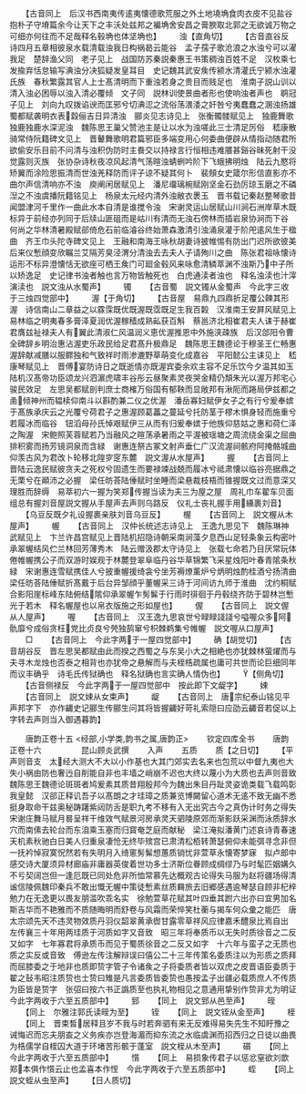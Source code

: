 <!-- { "loadSidebar": true } -->
　　【古音同上　后汉书西南夷传逺夷懐德歌荒服之外土地墝埆食肉衣皮不见盐谷　抱朴子守塉篇余今让天下之丰沃处兹邦之褊埆舍安昌之膏腴取北郭之无欲诚万物之可细亦何往而不足哉释名毂埆也体坚埆也】
　　浊【直角切】
　　【古音直谷反　诗四月五章相彼泉水载清载浊我日构祸曷云能谷　孟子孺子歌沧浪之水浊兮可以濯我足　楚辞渔父同　老子见上　战国防苏秦説秦惠王书策稠浊百姓不足　汉枚乘七发揄弃恬怠输写淟浊分决狐疑发皇耳目　史记魏其武安矦传颍水清灌氏宁颍水浊灌氏族　春秋繁露其官人上士髙清明而下重浊若身之贵目而贱足也　淮南子説山训以清入浊必困辱以浊入清必覆倾　文子同　説林训使景曲者形也使响浊者声也　鹖冠子见上　刘向九叹拨谄谀而匡邪兮切淟涊之流俗荡渨涹之奸咎兮夷蠢蠢之溷浊扬雄蜀都赋袭明衣表縠俪吉日异清浊　郦炎见志诗见上　张衡髑髅赋见上　独鹿舞歌独鹿独鹿水深泥浊　魏陈思王巢父赞池主是让以水为浊嗟此三士清足厉俗　嵇康散骑常侍阮籍碑文见上　晋鼙舞歌明君篇邪臣多端变用心何委曲便辟从情指动随君所欲偷安乐目前不问清与浊积伪防时主飬交以持禄言行恒相违难餍甚谿谷昧死射干没觉露则灭族　张协杂诗秋夜凉风起清气荡暄浊蜻蛚吟阶下飞蛾拂明烛　陆云九愍将矫翼而涂险思振清而世浊羌释防而评子谅不疑其何卜　裴頠女史箴尔形信直影亦不曲尔声信清响亦不浊　庾阐闲居赋见上　潘尼璢璃椀赋刚坚金石劲厉琼玉磨之不磷湼之不浊虞播阮籍铭见上　杨泉太元经内清外浊敝衣褁玉　晋书载记秦赵整琴歌昔闻盟津河千里作一曲此水本自清是谁搅令浊　宋谢灵运山居赋山川涧石洲岸草木既标异于前经亦列同于后牍山匪砠而是岵川有清而无浊石傍林而插岩泉协涧而下谷　何尚之华林清暑殿赋郤倚危石前临濬谷终始萧森激清引浊涌泉灌于阶戺逺风生于楹曲　齐王巾头陀寺碑文见上　王融和南海王咏秋胡妻诗披帷惕有防出门迟所欲彼美后来仪慙顔变欣瞩兰艾隔芳臭泾渭分清浊去去夫人子请殉川之曲　陈张君祖咏懐诗运形不标异澄懐恬无欲座可栖王矦门可廻金毂风来咏愈清鳞萃渊不浊斯乃中子所以矫逸足　史记律书浊者触也言万物皆触死也　白虎通渎者浊也　释名浊渎也汁滓演渎也　説文浊从水蜀声】
　　镯
　　【古音蜀　説文镯从金蜀声　今此字三收于三烛四觉部中】
　　渥【于角切】
　　【古音屋　易鼎九四鼎折足覆公餗其形渥　诗信南山二章益之以霡霂既优既渥既霑既足生我百糓　汉淮南王安屛风赋见上　易林临之明夷春多膏泽夏润优渥稼穑成熟畆获百斛　蔡邕济北相崔君夫人诔于赫崔君膺兹祉禄夫人有翼此清淑仁风温润义恵优渥推恩中外施浃疎族　后汉郃阳令曹全碑辞乡明治惠沾渥吏乐政民给足君髙升极鼎足　魏陈思王魏德论于穆圣王仁畅惠渥辞献减膳以服鳏独和气致祥时雨渗漉野草萌变化成嘉谷　平阳懿公主诔见上　嵇康琴赋见上　晋傅宴防诗日之既逝情亦既渥宾委余欢主容不足乐饮今夕温其如玉　陆机汉髙帝功臣颂龙兴泗濵虎啸丰谷彤云昼聚素灵夜哭金精仍頽朱光以渥万邦宅心骏民效足　左思吴都赋剖判庶士商榷万俗国有郁鞅而显敞邦有湫阨而踡局伊兹都之圅倾神州而韫椟仰南斗以斟酌兼二仪之优渥　潘岳寡妇赋伊女子之有行兮爰奉嫔于髙族承庆云之光覆兮荷君子之惠渥顾葛藟之蔓延兮托防茎于樛木惧身轻而施重兮若履冰而临谷　钮滔母孙氏悼艰赋伊三从而有归爰奉嫔于他族仰慈姑之惠和荷仁泽之陶渥　宋鲍照芙蓉赋若乃当融风之暄荡承暑雨之平渥被瑶塘之周流绕金渠之屈曲排积雾而扬芳镜洞泉而含緑　谢惠连祭古冢文射声垂仁广汉流渥祠骸府阿掩骼城曲仰羡古风为君改卜轮移北隍穸窆东麓　説文渥从水屋声】
　　握
　　【古音同上　晋陆云逸民赋彼贪夫之死权兮固遗生而要禄竦战兢而履冰兮祗肃懐以临谷亮据鼎之无栗兮在顚沛之必握　梁任昉荅陆倕赋时坐睡而梁悬裁枝梧而锥握既文过而意深又理胜而辞缛　易萃初六一握为笑郑传握当读为夫三为屋之屋　周礼巾车翟车贝面组总有握刘音屋説文握从手屋声去声则乌路反　仪礼士丧礼握手用纁裹刘音】
　　【乌豆反既夕礼设握裹亲肤刘音乌豆反】
　　楃
　　【古音同上　説文楃从木屋声】
　　幄
　　【古音同上　汉仲长统述志诗见上　王逸九思见下　魏陈琳神武赋见上　卞兰许昌宫赋见上晋陆机招隐诗朝采南涧藻夕息西山足轻条象云构密叶承翠幄结风伫兰林回芳薄秀木　陆云赠汲郡太守诗见上　张载七命若乃目厌常玩体倦帷幄携公子而双游时娱观于林麓登翠阜临丹谷华草锦繁飞采星烛阳叶春青隂条秋緑　宋谢惠连雪赋携佳人兮披重幄援绮衾兮坐芳褥燎薰炉兮炳明烛酌桂酒兮扬清曲　梁任昉荅陆倕赋折髙戴于后台异邹顔乎董幄采三诗于河间访九师于淮曲　沈约桐赋合影阳崖标峰东陆俯结隂仰承翠幄乍髣髴于行雨时徘徊于丹毂绕齐防于碧林岂慙光于若木　释名幄屋也以帛衣版施之形如屋也】
　　偓
　　【古音同上　説文偓从人屋声】
　　喔
　　【古音同上　汉王逸九思哀世兮睩睩諓諓兮嗌喔众多阿骩靡兮成俗贪枉党比贞良兮焭独鹄窜兮枳棘鹈集兮帷幄　説文喔从口屋声】
　　□
　　【古音同上　今此字两于一屋四觉部中】
　　确【胡觉切】
　　【古音胡谷反　晋左思吴都赋由此而揆之西蜀之与东吴小大之相絶也亦犹棘林萤燿而与夫寻木龙烛也否泰之相背也亦犹帝之悬解而与夫桎梏疏属也庸可共世而论巨细同年而议丰确乎　诗毛氏传狱确也　释名狱确也言实确人情伪也】
　　【侧角切】
　　【古音侧禄反　今此字两于一屋四觉部中　按此即下文龊字】
　　娕
　　【古音同上　説文娕从女束声】
　　龊
　　【古音同上　唐宗纪泰山铭见平声邦字下　亦作齱史记郦生传郦生问其将皆握齱好苛礼索隠曰应劭云齱音若促以上字转去声则当入御遇暮韵】












　　唐韵正卷十五
<经部,小学类,韵书之属,唐韵正>
　　钦定四库全书
　　唐韵正卷十六　　　　　昆山顾炎武撰
　　入声
　　五质
　　质【之日切】
　　【平声则音支　太经大测大不大以小作基也大其门郊实去名来也包荒以中督九夷也大失小祸由防也奢迃自削能自非也丰墙之峭崩不迟也大终以蔑小为大质也去声则音致　魏陈思王魏德论斑斑者鸠爰素其质昔翔殷邦今为魏出朱目丹趾灵姿诡类载飞载鸣彰我皇懿　汉郤正释讥吾子以髙朗之才珪璋之质兼览博闚留心道术无逺不致无幽不悉挺身取命干兹奥秘踌躇紫闼防舌是职九考不移有入无出究古今之真伪计时务之得失　宋谢庄舞马赋月晷呈祥干维效气赋景河房承灵天驷陵原郊而渐影跃采渊而泳质辞水穴而南傃去轮台而东洎乘玉塞而归寳奄芝庭而献秘　梁江淹拟潘黄门述哀诗青春速天机素秋驰白日美人归重泉凄怆无终毕殡宫已肃清松栢转萧瑟俯仰未能弭寻念非但一抚衿悼寂寞怳然若有失明月入绮窻髣髴想蕙质销忧非萱草永懐寄梦寐　拟卢郎中感交诗大厦须异材廊庙非庸器英俊着世功多士济斯位眷顾成绸缪乃与时髦匹姻媾久不亏契阔岂但一逢厄既已同处危非所恤常慕先达概观古论得失马服为赵将疆场得清谧信陵佩魏印秦兵不敢出慨无幄中策徒慙素丝质羇旅去旧郷感遇逾琴瑟自顾非杞梓勉力在无逸更以畏友朋滥吹乖名实　徐勉萱草花赋其叶四垂其跗六出亦曰宜男加名斯吉华而不艳雅而不质随晦明而舒卷与风霜而荣悴笑杜蘅与揭车何众彚之能匹　唐太宗颂先天不违灵物效质丹羽仪韶翠黄承辔甘露零草祥风应律嘉禾醴泉比焉自出　左传襄三十年用两珪质于河质如字又音致　昭三年将奉质币以无失时质徐音之二反又如字　七年寡君将承质币而见于蜀质徐音之二反又如字　十六年与蛮子之无质也质之实反或音致　傅逊左传注解辩误曰僖公二十三年传策名委质注以为形质之质拜而屈膝委之于地非也质即贽字管子令诸矦之子将委质者皆以双虎之皮晋语臣委质于翟之鼔韦昭注质贽也士贽曰雉是凡言委质皆委贽也愚按孟子出疆必载质庶人不传质为臣皆是贽字　张弨曰按六书正譌质至也执礼物相见之意通用挚别作贽非尤为明证　今此字两收于六至五质部中】
　　郅
　　【同上　説文郅从邑至声】
　　晊
　　【同上　尔雅注郭氏读晊为至】
　　铚
　　【同上　説文铚从金至声】
　　桎
　　【同上　晋束晳居释且岁不我与时若奔驷有来无反难得易失先生不知盱豫之诫悔迟而忘夫朋盇之义务疾亦岂登海湄而抑东流之水临虞渊而招西归之日徒以曲畏为梏儒学自桎囚大道于环堵苦形骸于蓬室　説文桎从木至声】
　　礩
　　【同上　今此字两收于六至五质部中】
　　懫
　　【同上　易损象传君子以惩忿窒欲刘歆郑本俱作懫云止也孟喜本作恎　今此字两收于六至五质部中】
　　蛭
　　【同上　説文蛭从虫至声】
　　【日人质切】
